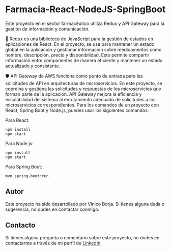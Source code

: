 # Farmacia-React-NodeJS-SpringBoot
Este proyecto en el sector farmacéutico utiliza Redux y API Gateway para la gestión de información y comunicación.

🔄 Redux es una biblioteca de JavaScript para la gestión de estados en aplicaciones de React. En el proyecto, se usa para mantener un estado global en la aplicación y gestionar información sobre medicamentos como nombre, descripción, precio y disponibilidad. Esto permite compartir información entre componentes de manera eficiente y mantener un estado actualizado y consistente.

🛡️ API Gateway de AWS funciona como punto de entrada para las solicitudes de API en arquitecturas de microservicios. En este proyecto, se coordina y gestiona las solicitudes y respuestas de los microservicios que forman parte de la aplicación. API Gateway mejora la eficiencia y escalabilidad del sistema al enrutamiento adecuado de solicitudes a los microservicios correspondientes.
Para los comandos de un proyecto con React, Spring Boot y Node.js, puedes usar los siguientes comandos:<br>

Para React:<br>

```
npm install
npm start
```

Para Node.js:<br>

```
npm install
npm start
```
Para Spring Boot:<br>

```
mvn spring-boot:run
```

## Autor
Este proyecto ha sido desarrollado por Vinico Borja. Si tienes alguna duda o sugerencia, no dudes en contactar conmigo.

## Contacto
Si tienes alguna pregunta o comentario sobre este proyecto, no dudes en contactarme a través de mi perfil de [LinkedIn](https://www.linkedin.com/in/vinicio-borja/).
